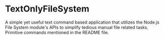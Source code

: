 # TextOnlyFileSystem
A simple yet useful text command based application that utilizes the Node.js File System module's APIs to simplify tedious manual file related tasks. Primitive commands mentioned in the README file.
